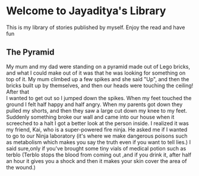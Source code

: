 # Welcome to Jayaditya's Library

This is my library of stories published by myself. Enjoy the read and have fun

## The Pyramid

My mum and my dad were standing on a pyramid made out of Lego bricks, and what I could make out of it was that he was looking for something on top of it.
My mum climbed up a few spikes and she said "Up", and then the bricks built up by themselves, and then our heads were touching the ceiling! After that  
I wanted to get out so I jumped down the spikes. When my feet touched the ground I felt half happy and half angry. When my parents got down
they pulled my shorts, and then they saw a large cut down my knee to my feet. Suddenly something broke our wall and came into our house
when it screeched to a halt I got a better look at the person inside. I realized it was my friend, Kai, who is a super-powered fire ninja.
He asked me if I wanted to go to our Ninja laboratory (it's where we make dangerous poisons such as metabolism which makes you say the truth
even if you want to tell lies.) I said sure,only if you've brought some tiny vials of medical potion such as terblo (Terblo stops the blood from coming out ,and if you drink it, after half an hour it gives you a shock and then it makes your skin cover the area of the wound.)  


